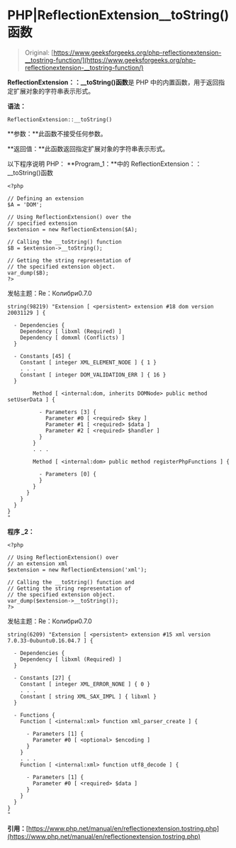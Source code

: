 # PHP|ReflectionExtension__toString()函数

> Original: [https://www.geeksforgeeks.org/php-reflectionextension-__tostring-function/](https://www.geeksforgeeks.org/php-reflectionextension-__tostring-function/)

**ReflectionExtension：：__toString()函数**是 PHP 中的内置函数，用于返回指定扩展对象的字符串表示形式。

**语法：**

```
ReflectionExtension::__toString()
```

**参数：**此函数不接受任何参数。

**返回值：**此函数返回指定扩展对象的字符串表示形式。

以下程序说明 PHP：
**Program_1：**中的 ReflectionExtension：：__toString()函数

```
<?php

// Defining an extension
$A = 'DOM';

// Using ReflectionExtension() over the 
// specified extension
$extension = new ReflectionExtension($A);

// Calling the __toString() function
$B = $extension->__toString();

// Getting the string representation of
// the specified extension object.
var_dump($B);
?>
```

发帖主题：Re：Колибри0.7.0

```
string(98219) "Extension [ <persistent> extension #18 dom version 20031129 ] {

  - Dependencies {
    Dependency [ libxml (Required) ]
    Dependency [ domxml (Conflicts) ]
  }

  - Constants [45] {
    Constant [ integer XML_ELEMENT_NODE ] { 1 }
    . . .
    Constant [ integer DOM_VALIDATION_ERR ] { 16 }
  }

        Method [ <internal:dom, inherits DOMNode> public method setUserData ] {

          - Parameters [3] {
            Parameter #0 [ <required> $key ]
            Parameter #1 [ <required> $data ]
            Parameter #2 [ <required> $handler ]
          }
        }
        . . .

        Method [ <internal:dom> public method registerPhpFunctions ] {

          - Parameters [0] {
          }
        }
      }
    }
  }
}
"

```

**程序 _2：**

```
<?php

// Using ReflectionExtension() over 
// an extension xml
$extension = new ReflectionExtension('xml');

// Calling the __toString() function and
// Getting the string representation of
// the specified extension object.
var_dump($extension->__toString());
?>
```

发帖主题：Re：Колибри0.7.0

```
string(6209) "Extension [ <persistent> extension #15 xml version 7.0.33-0ubuntu0.16.04.7 ] {

  - Dependencies {
    Dependency [ libxml (Required) ]
  }

  - Constants [27] {
    Constant [ integer XML_ERROR_NONE ] { 0 }
    . . .
    Constant [ string XML_SAX_IMPL ] { libxml }
  }

  - Functions {
    Function [ <internal:xml> function xml_parser_create ] {

      - Parameters [1] {
        Parameter #0 [ <optional> $encoding ]
      }
    }
    . . . 
    Function [ <internal:xml> function utf8_decode ] {

      - Parameters [1] {
        Parameter #0 [ <required> $data ]
      }
    }
  }
}
"

```

**引用：**[https://www.php.net/manual/en/reflectionextension.tostring.php](https://www.php.net/manual/en/reflectionextension.tostring.php)